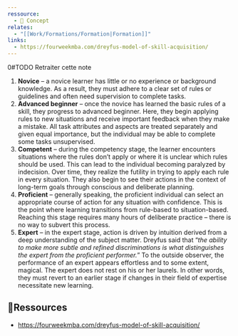 ```yaml
---
ressource:
  - 🧠 Concept
relates:
  - "[[Work/Formations/Formation|Formation]]"
links:
  - https://fourweekmba.com/dreyfus-model-of-skill-acquisition/
---
```


0#TODO Retraiter cette note

1.  **Novice** – a novice learner has little or no experience or background knowledge. As a result, they must adhere to a clear set of rules or guidelines and often need supervision to complete tasks.
2.  **Advanced beginner** – once the novice has learned the basic rules of a skill, they progress to advanced beginner. Here, they begin applying rules to new situations and receive important feedback when they make a mistake. All task attributes and aspects are treated separately and given equal importance, but the individual may be able to complete some tasks unsupervised.
3.  **Competent** – during the competency stage, the learner encounters situations where the rules don’t apply or where it is unclear which rules should be used. This can lead to the individual becoming paralyzed by indecision. Over time, they realize the futility in trying to apply each rule in every situation. They also begin to see their actions in the context of long-term goals through conscious and deliberate planning.
4.  **Proficient** – generally speaking, the proficient individual can select an appropriate course of action for any situation with confidence. This is the point where learning transitions from rule-based to situation-based. Reaching this stage requires many hours of deliberate practice – there is no way to subvert this process.
5.  **Expert** – in the expert stage, action is driven by intuition derived from a deep understanding of the subject matter. Dreyfus said that “_the ability to make more subtle and refined discriminations is what distinguishes the expert from the proficient performer._” To the outside observer, the performance of an expert appears effortless and to some extent, magical. The expert does not rest on his or her laurels. In other words, they must revert to an earlier stage if changes in their field of expertise necessitate new learning.

## 🔗Ressources
- https://fourweekmba.com/dreyfus-model-of-skill-acquisition/